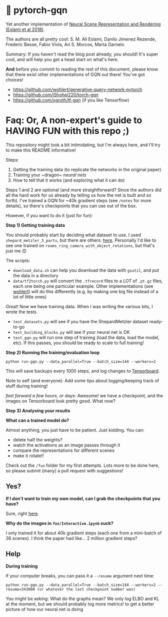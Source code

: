 # 🌈 pytorch-gqn

Yet another implementation of [Neural Scene Representation and Rendering (Eslami et al 2018)](https://deepmind.com/blog/neural-scene-representation-and-rendering/). 

The authors are all pretty cool: S. M. Ali Eslami, Danilo Jimenez Rezende, Frederic Besse, Fabio Viola, Ari S. Morcos, Marta Garnelo

Summary:
If you haven't read the blog post already, you should! It's super cool, and will help you get a head start on what's here.

**And** before you commit to reading the rest of this document, please know that there exist other implementations of GQN out there! You've got choices!
- https://github.com/wohlert/generative-query-network-pytorch
- https://github.com/iShohei220/torch-gqn
- https://github.com/ogroth/tf-gqn (if you like Tensorflow)

# Faq: Or, A non-expert's guide to HAVING FUN with this repo ;)

This repository might look a bit intimidating, but I'm always here, and I'll try to make this README informative! 

Steps:
1. Getting the training data (to replicate the networks in the original paper)
2. Training your ~dragon~ *neural nets*
3. How to tell that it works (and exploring what it can do)

Steps 1 and 2 are optional (and more straightforward? Since the authors did all the hard work for us already by telling us how the net is built and so forth). I've trained a GQN for ~40k gradient steps (see `/notes` for more details), so there's checkpoints that you can use out of the box.

However, if you want to do it (just for fun):

**Step 1) Getting training data**

You should probably start by deciding what dataset to use. I used `shepard_metzler_5_parts`, but there are others: [here](https://github.com/deepmind/gqn-datasets). Personally I'd like to see one trained on `rooms_ring_camera_with_object_rotations`, but that's just me 😊

The scripts:
- `download_data.sh` can help you download the data with `gsutil`, and put the data in a directory
- `data/tf2torch.py` will convert the `.tfrecord` files to a _LOT_ of `.pt.gz` files, each one being one particular example. Other implementations (see [wohlert](https://github.com/wohlert/generative-query-network-pytorch/tree/master/scripts)) will do this differently (e.g. by making one big file instead of a lot of little ones)

Great! Now we have training data. When I was writing the various bits, I wrote the tests
- `test_datasets.py` will see if you have the ShepardMetzler dataset ready-to-go
- `test_building_blocks.py` will see if your neural net is OK
- `test_gqn.py` will run one step of training (load the data, load the model, etc). If this passes, you should be ready to scale to full training!

**Step 2) Running the training/evaluation loop**

```
python run-gqn.py --data_parallel=True --batch_size=144 --workers=2
```

This will save backups every 1000 steps, and log changes to [Tensorboard](https://github.com/mwufi/pytorch-gqn/blob/master/notes/Screen%20Shot%202019-07-01%20at%204.57.33%20PM.png).

Note to self (and everyone): Add some tips about logging/keeping track of stuff during training!

_fast forward a few hours, or days_: Awesome! we have a checkpoint, and the images on Tensorboard look pretty good. What now?

**Step 3) Analysing your results**

**What can a trained model do?**

Almost anything, you just have to be patient. Just kidding. You can:
- delete half the weights?
- watch the activations as an image passes through it
- compare the representations for different scenes
- make it rotate!!

Check out the `/fun` folder for my first attempts. Lots more to be done here, so please submit (many) a pull request with suggestions!

## Yes?

**If I _don't_ want to train my own model, can I grab the checkpoints that you have?**

Sure, right [here](https://console.cloud.google.com/storage/browser/transformer-results-bucket/pytorch-gqn/).

**Why do the images in `fun/Interactive.ipynb` suck?**

I only trained it for about 40k gradient steps (each one from a mini-batch of 36 scenes). I think the paper had like... 2 million gradient steps?

## Help

**During training**

If your computer breaks, you can pass it a `--resume` argument next time:
```
python run-gqn.py --data_parallel=True --batch_size=144 --workers=2 --resume=343000 (or whatever the last checkpoint number was)
```

You might be asking: What do the graphs mean? We only log ELBO and KL at the moment, but we should probably log more metrics! to get a better picture of how our neural net is doing
